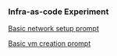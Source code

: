 ### Infra-as-code Experiment

[Basic network setup prompt](azure-networks/basic-network.md)

[Basic vm creation prompt](azure-vms/basic-vm.md)